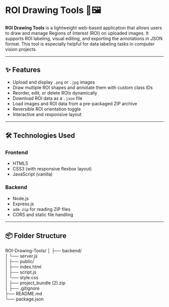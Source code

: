 # ROI Drawing Tools 🎯🖼️

**ROI Drawing Tools** is a lightweight web-based application that allows users to draw and manage Regions of Interest (ROI) on uploaded images. It supports ROI labeling, visual editing, and exporting the annotations in JSON format. This tool is especially helpful for data labeling tasks in computer vision projects.

---

## ✨ Features

- Upload and display `.png` or `.jpg` images
- Draw multiple ROI shapes and annotate them with custom class IDs
- Reorder, edit, or delete ROIs dynamically
- Download ROI data as a `.json` file
- Load images and ROI data from a pre-packaged ZIP archive
- Reversible ROI orientation toggle
- Interactive and responsive layout

---

## 🛠️ Technologies Used

### Frontend
- HTML5
- CSS3 (with responsive flexbox layout)
- JavaScript (vanilla)

### Backend
- Node.js
- Express.js
- `adm-zip` for reading ZIP files
- CORS and static file handling

---

## 📦 Folder Structure
ROI-Drawing-Tools/
│
├── backend/                          
│   └── server.js                    
│
├── public/                           
│   ├── index.html                   
│   ├── script.js                    
│   └── style.css                    
│
├── project_bundle (2).zip            
│
├── .gitignore                        
├── README.md                       
└── package.json                    

